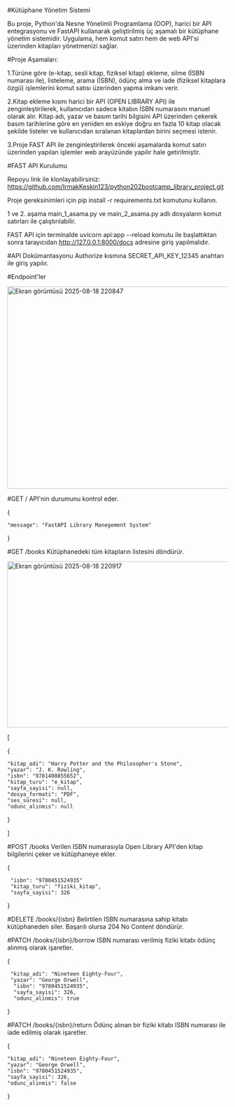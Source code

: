 #Kütüphane Yönetim Sistemi


Bu proje, Python'da Nesne Yönelimli Programlama (OOP), harici bir API entegrasyonu ve FastAPI kullanarak geliştirilmiş üç aşamalı bir kütüphane yönetim sistemidir. Uygulama, hem komut satırı hem de web API'si üzerinden kitapları yönetmenizi sağlar.


#Proje Aşamaları:


1.Türüne göre (e-kitap, sesli kitap, fiziksel kitap) ekleme, silme (İSBN numarası ile), listeleme, arama (İSBN), ödünç alma ve iade (fiziksel kitaplara özgü) işlemlerini komut satısı üzerinden yapma imkanı verir.


2.Kitap ekleme kısmı harici bir API (OPEN LIBRARY API) ile zenginleştirilerek, kullanıcıdan sadece kitabın İSBN numarasını manuel olarak alır. Kitap adı, yazar ve basım tarihi bilgisini API üzerinden çekerek basım tarihlerine göre en yeniden en eskiye doğru en fazla 10 kitap olacak şekilde listeler ve kullanıcıdan sıralanan kitaplardan birini seçmesi istenir.


3.Proje FAST API ile zenginleştirilerek önceki aşamalarda komut satırı üzerinden yapılan işlemler web arayüzünde yapılır hale getirilmiştir.


#FAST API Kurulumu


Repoyu link ile klonlayabilirsiniz: https://github.com/IrmakKeskin123/python202bootcamp_library_project.git

Proje gereksinimleri için pip install -r requirements.txt komutunu kullanın.

1 ve 2. aşama main_1_asama.py ve main_2_asama.py adlı dosyaların komut satırları ile çalıştırılabilir.

FAST API için terminalde uvicorn api:app --reload komutu ile başlattıktan sonra tarayıcıdan http://127.0.0.1:8000/docs adresine giriş yapılmalıdır.

#API Dokümantasyonu
Authorize kısmına SECRET_API_KEY_12345 anahtarı ile giriş yapılır.

#Endpoint'ler


<img width="912" height="463" alt="Ekran görüntüsü 2025-08-18 220847" src="https://github.com/user-attachments/assets/9842e0f9-98f5-46af-86a2-f499155eea43" />

#GET /
API'nin durumunu kontrol eder.



{

    "message": "FastAPI Library Manegement System"
  
}



#GET /books
Kütüphanedeki tüm kitapların listesini döndürür.



<img width="877" height="380" alt="Ekran görüntüsü 2025-08-18 220917" src="https://github.com/user-attachments/assets/f595fecd-fdfa-4d79-a28f-f55b309afb7a" />


[

  {
  
    "kitap_adi": "Harry Potter and the Philosopher's Stone", 
    "yazar": "J. K. Rowling",  
    "isbn": "9781408855652", 
    "kitap_turu": "e_kitap",
    "sayfa_sayisi": null,
    "dosya_formati": "PDF",
    "ses_süresi": null,
    "odunc_alınmıs": null
    
  }
  
]


#POST /books
Verilen ISBN numarasıyla Open Library API'den kitap bilgilerini çeker ve kütüphaneye ekler.


{
 
     "isbn": "9780451524935"
     "kitap_turu": "fiziki_kitap",  
     "sayfa_sayisi": 326
  
}



#DELETE /books/{isbn}
Belirtilen ISBN numarasına sahip kitabı kütüphaneden siler. Başarılı olursa 204 No Content döndürür.


#PATCH /books/{isbn}/borrow
ISBN numarası verilmiş fiziki kitabı ödünç alınmış olarak işaretler.


 {

     "kitap_adi": "Nineteen Eighty-Four",
     "yazar": "George Orwell",
      "isbn": "9780451524935",
      "sayfa_sayisi": 326,
      "odunc_alinmis": true

}



#PATCH /books/{isbn}/return
Ödünç alınan bir fiziki kitabı ISBN numarası ile iade edilmiş olarak işaretler.



{
       
    "kitap_adi": "Nineteen Eighty-Four",  
    "yazar": "George Orwell",
    "isbn": "9780451524935",
    "sayfa_sayisi": 326,
    "odunc_alinmis": false
  
}
